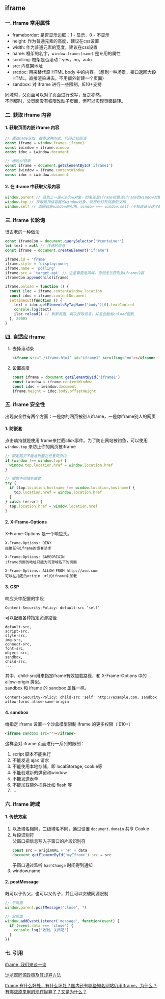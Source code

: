 ## iframe
### 一. iframe 常用属性
* frameborder: 是否显示边框：1 - 显示，0 - 不显示
* height: 作为普通元素的高度，建议在css设置
* width: 作为普通元素的宽度，建议在css设置
* name: 框架的名字，`window.frames[name]` 是专用的属性
* scrolling: 框架是否滚动：yes，no，auto
* src: 内框架地址
* srcdoc: 用来替代原 HTML body 中的内容。（想到一种场景，接口返回大段HTML，直接渲染进去，不用额外新建一个页面）
* sandbox: 对 iframe 进行一些限制，IE10+支持

同域时，父页面可以对子页面进行改写，反之亦然。  
不同域时，父页面没有权限改动子页面，但可以实现页面跳转。

### 二. 获取 iframe 内容
#### 1. 获取页面内嵌 iframe 内容
```js
// 通过name获取，推荐这种方式，代码比较简洁
const iframe = window.frames.iframe1
const iwindow = iframe.window
const idoc = iwindow.document

// 通过id获取
const iframe = document.getElementById('iframe1')
const iwindow = iframe.contentWindow
const idoc = iwindow.document
```

#### 2. 在 iframe 中获取父级内容
```js
window.parent // 获取上一级window对象，如果还是iframe则是该iframe的window对象
window.top // 获取最顶级容器的window对象，就是你打开页面的文档
window.self // 返回自身window的引用，window === window.self（不知道设计这个API有什么卵用）
```

### 三. iframe 长轮询
很古老的一种做法
```js
const iframeCon = document.querySelector('#container')
let text = null // 传递的信息
const iframe = document.createElement('iframe')

iframe.id = 'frame'
iframe.style = 'display:none;'
iframe.name = 'polling'
iframe.src = 'target.api' // 这里需要是同域，否则无法获取到iframe内容
iframeCon.appendChild(iframe)

iframe.onload = function () {
  const iloc = iframe.contentWindow.location
  const idoc = iframe.contentDocument
  setTimeout(function () {
    text = idoc.getElementsByTagName('body')[0].textContent
    console.log(text)
    iloc.reload() // 刷新页面，再次获取信息，并且会触发onload函数
  }, 2000)
}
```

### 四. 自适应 iframe
1. 去掉滚动条  
    ```html
    <iframe src="./iframe.html" id="iframe1" scrolling="no"></iframe>
    ```

2. 设置高度  
    ```js
    const iframe = document.getElementById('iframe1')
    const iwindow = iframe.contentWindow
    const idoc = iwindow.document
    iframe.height = idoc.body.offsetHeight
    ```

### 五. iframe 安全性
出现安全性有两个方面：一是你的网页被别人iframe，一是你iframe别人的网页
#### 1. 防嵌套
点击劫持就是使用iframe来拦截click事件。为了防止网站被钓鱼，可以使用 `window.top` 来防止你的网页被iframe
```js
// 限定网页不能被嵌套在任意网页内
if (window !== window.top) {
  window.top.location.href = window.location.href
}

// 限制不同域名嵌套
try {
  if (top.location.hostname !== window.location.hostname) {
    top.location.href = window.location.href
  }
} catch (error) {
  top.location.href = window.location.href
}
```

#### 2. X-Frame-Options
X-Frame-Options 是一个响应头。
```
X-Frame-Options: DENY
拒绝任何iframe的嵌套请求

X-Frame-Options: SAMEORIGIN
iframe页面的地址只能为同源域名下的页面

X-Frame-Options: ALLOW-FROM http://asd.com
可以在指定的origin url的iframe中加载
```

#### 3. CSP
响应头中配置的字段
```
Content-Security-Policy: default-src 'self'
```
可以配置各种指定资源路径
```
default-src,
script-src,
style-src,
img-src,
connect-src,
font-src,
object-src,
sandbox,
child-src,
...
```
其中，child-src用来指定iframe有效加载路径，和 X-Frame-Options 中的 allow-origin 类似。  
sandbox 和 iframe 的 sandbox 属性一样。
```
Content-Security-Policy: child-src 'self' http://example.com; sandbox allow-forms allow-same-origin
```

#### 4. sandbox
给指定 iframe 设置一个沙盒模型限制 iframe 的更多权限（IE10+）
```html
<iframe sandbox src=""></iframe>
```
这样会对 iframe 页面进行一系列的限制：
1. script 脚本不能执行
2. 不能发送 ajax 请求
3. 不能使用本地存储，即 localStorage, cookie等
4. 不能创建新的弹窗和window
5. 不能发送表单
6. 不能加载额外插件比如 flash 等
7. ...

### 六. iframe 跨域
#### 1. 传统方案
1. 以及域名相同，二级域名不同，通过设置 `document.domain` 共享 Cookie
2. 片段识别符  
    父窗口把信息写入子窗口的片段识别符
    ```js
    const src = originURL + '#' + data
    document.getElementById('myIframe').src = src
    ```
    子窗口通过监听 `hashChange` 时间得到通知
3. window.name  

#### 2. postMessage
既可以子传父，也可以父传子，并且可以突破同源限制
```js
// 子页面
window.parent.postMessage('close', *)

// 父页面
window.addEventListener('message', function(event) {
  if (event.data === 'close') {
    console.log('收到，关闭吧')
  }
})
```

### 七. 引用
[iframe, 我们来谈一谈](https://juejin.cn/post/6844903463193673741#heading-1)

[浏览器同源政策及其规避方法](https://www.ruanyifeng.com/blog/2016/04/same-origin-policy.html)

[Iframe 有什么好处，有什么坏处？国内还有哪些知名网站仍用Iframe，为什么？有哪些原来用的现在抛弃了？又是为什么？](https://www.zhihu.com/question/20653055)